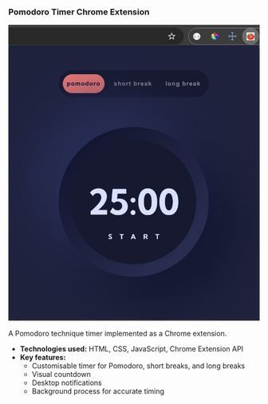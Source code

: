 ### Pomodoro Timer Chrome Extension

<img src="./images/pomodoro-screenshot.jpeg" alt="Lead Tracker Screenshot" width="600"/>

A Pomodoro technique timer implemented as a Chrome extension.

- **Technologies used:** HTML, CSS, JavaScript, Chrome Extension API
- **Key features:**
  - Customisable timer for Pomodoro, short breaks, and long breaks
  - Visual countdown
  - Desktop notifications
  - Background process for accurate timing
